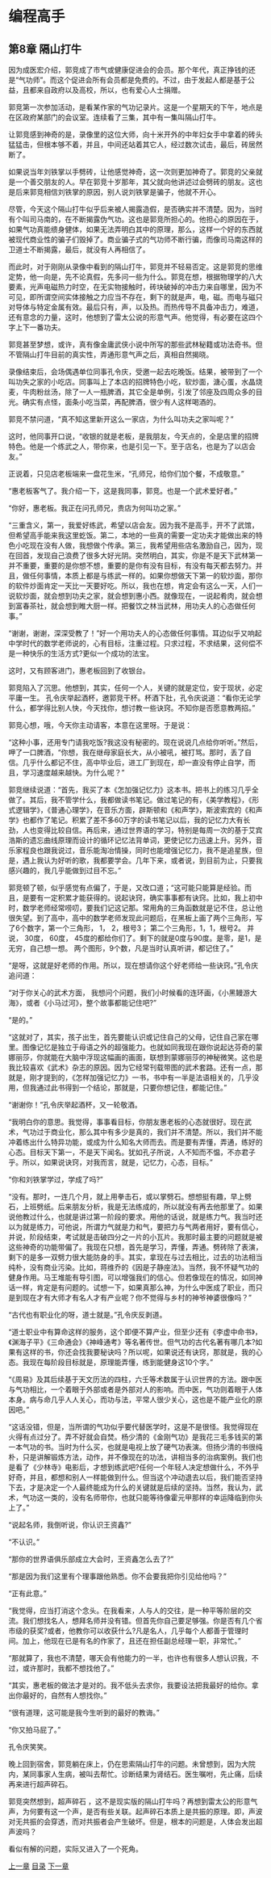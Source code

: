# 编程高手  
    
## 第8章 隔山打牛
    
因为成医宏介绍，郭竞成了市气或健康促进会的会员。那个年代，真正挣钱的还是“气功师”。而这个促进会所有会员都是免费的。不过，由于发起人都是基于公益，且都来自政府以及高校，所以，也有爱心人士捐赠。
    
郭竞第一次参加活动，是看某作家的气功记录片。这是一个星期天的下午，地点是在区政府某部门的会议室。连续看了三集，其中有一集叫隔山打牛。
    
让郭竞感到神奇的是，录像里的这位大师，向十米开外的中年妇女手中拿着的砖头猛猛击，但根本够不着，并且，中间还站着其它人，经过数次试击，最后，砖居然断了。
    
如果说当年刘铁掌以手劈砖，让他感觉神奇，这一次则更加神奇了。郭竞的父亲就是一个善交朋友的人。早在郭竞十岁那年，其父就向他讲述过会劈砖的朋友。这也是后来郭竞相信刘铁掌的原因，别人说刘铁掌是骗子，他就不开心。
    
尽管，今天这个隔山打牛似乎后来被人揭露造假，是否确实并不清楚。因为，当时有个叫司马南的，在不断揭露伪气功。这也是郭竞所担心的。他担心的原因在于，如果气功真能缋身健体，如果无法弄明白其中的原理，那么，这样一个好的东西就被现代商业性的骗子们毁掉了。商业骗子式的气功师不断行骗，而像司马南这样的卫道士不断揭露，最后，就没有人再相信了。
    
而此时，对于刚刚从录像中看到的隔山打牛，郭竞并不轻易否定。这是郭竞的思维定势，他一向是，先不论真假，先多问一些为什么。郭竞在想，根据物理学的八大要素，光声电磁热力时空，在无实物接触时，砖块破掉的冲击力来自哪里，因为不可见，即所谓空间实体接触之力应当不存在，剩下的就是声，电，磁。而电与磁只对导体与特定金属有效。最后只有，声，以及热。而热传导不具备冲击力，难道，还有意念的力量，这时，他想到了雷太公说的形意气声。他觉得，有必要在这四个字上下一番功夫。
    
郭竞甚至梦想，或许，真有像金庸武侠小说中所写的那些武林秘籍或功法奇书。但不管隔山打牛目前的真实性，弄通形意气声之后，真相自然揭晓。
    
录像结束后，会场偶遇单位同事孔令庆，受邀一起去吃晚饭。结果，被带到了一个叫功失之家的小吃店。同事叫上了本店的招牌特色小吃，软炒面，溏心蛋，水晶烧麦，牛肉粉丝汤，除了一人一瓶脾酒，其它全是单例，引发了邻座及四周众多的目光。确实有点怪，面条小吃当菜，再配脾酒，很少有人这样喝酒的。
    
郭竞不禁问道，“真不知这里新开这么一家店，为什么叫功夫之家叫呢？”
    
这时，他同事开口说，“收银的就是老板，是我朋友，今天点的，全是店里的招牌特色。他是一个练武之人，带你来，也是引见一下。至于店名，也是为了以店会友。”
    
正说着，只见店老板端来一盘花生米，“孔师兄，给你们加个餐，不成敬意。”
    
“惠老板客气了。我介绍一下，这是我同事，郭竞。也是一个武术爱好者。”
    
“你好，惠老板。我正在问孔师兄，贵店为何叫功之家。”
    
“三重含义，第一，我爱好练武，希望以店会友。因为我不是高手，开不了武馆，但希望高手能来我这里虼饭。第二，本地的一些真的需要一定功夫才能做出来的特色小吃现在没有人做，我想做个传承。第三，我希望用些店名激励自己，因为，现在回首，发现自己浪费了很多大好光阴。突然明白，其实，你是不是天下武林第一并不重要，重要的是你想不想，重要的是你有没有目标，有没有每天都去努力。并且，做任何事情，本质上都是与练武一样的。如果你想做天下第一的软炒面，那你的软件炒面肯定一天比一天要好吃。所以，我也在想，肯定会有这么一天，人们一说软炒面，就会想到功夫之家，就会想到惠小西。就像现在，一说起肴肉，就会想到富春茶社，就会想到睢大厨一样。把餐饮之林当武林，用功夫人的心态做任何事。”
    
“谢谢，谢谢，深深受教了！”好一个用功夫人的心态做任何事情。耳边似乎又响起中学时代的数学老师说的，心有目标，注重过程。只求过程，不求结果，这何偿不是一种快乐的生活方式?更似一个成功的法宝。
    
这时，又有顾客进门，惠老板回到了收银台。
    
郭竞陷入了沉思。他想到，其实，任何一个人，关键的就是定位，安于现状，必定平庸一生。
孔令庆举起酒杯，邀郭竞干杯。杯酒下肚，孔令庆说道：“看你无论学什么，都学得比别人快，今天找你，想讨教一些诀窍。不知你是否愿意教两招。”
    
郭竞心想，哦，今天你主动请客，本意在这里呀。于是说：
    
“这种小事，还用专门请我吃饭?我这没有秘密的。现在说说几点给你听听。”然后，呷了一口脾酒，“你想，我在继母家庭长大，从小被吼，被打骂。那时，丢了自信。几乎什么都记不住，高中毕业后，进工厂到现在，却一直没有停止自学，而且，学习速度越来越快。为什么呢？”
    
郭竞继续说道：“首先，我买了本《怎加强记忆力》这本书。把书上的练习几乎全做了。其后，我不管学什么，我都做读书笔记。做过笔记的有，《美学教程》，《形式逻辑学》，《普通心理学》，在音乐方面，辟斯顿和《和声学》，斯波索宾的《和声学》也都作了笔记。积累了差不多60万字的读书笔记以后，我的记忆力大有长劲，人也变得比较自信。再后来，通过世界语的学习，特别是每周一次的基于艾宾浩斯的遗忘曲线原理而设计的循环记忆法背单词，更使记忆力迅速上升。另外，音乐家程良也跟我说过，音乐能淘冶情操，同时也能增强记忆力，我不是追星族，但是，遇上我认为好听的歌，我都要学会。几年下来，或者说，到目前为止，只要我感兴趣的，我几乎能做到过目不忘。”
    
郭竞顿了顿，似乎感觉有点偏了，于是，又改口道；“这可能只能算是经验。而且，是要有一定积累才能获得的。说起诀窍，确实事事都有诀窍。比如，我上初中时，数学老师经常唠叨，要我们记这记那。常用角的三角函数就是记不住，总让他很失望。到了高中，高中的数学老师发现此问题后，在黑板上画了两个三角形，写了6个数字，第一个三角形， 1， 2，根号3； 第二个三角形，1，1，根号2。 并说， 30度， 60度， 45度的都给你们了。剩下的就是0度与90度。是零，是1，是无穷，自己想一想。 两个图形，9个数，凡是当时认真听讲，都记住了。”
    
“是呀，这就是好老师的作用。所以，现在想请你这个好老师给一些诀窍。”孔令庆追问道：
    
“对于你关心的武术方面， 我想问个问题，我们小时候看的连环画，《小黑鳗游大海》，或者《小马过河》，整个故事都能记住吧?”
    
“是的。”
    
“这就对了，其实，孩子出生，首先要能认识或记住自己的父母，记住自己家在哪里。图像记忆是独立于母语之外的超强能力。也就如同我现在跟你说起达芬奇的蒙娜丽莎，你就能在大脑中浮现这幅画的画面，联想到蒙娜丽莎的神秘微笑。这也是我比较喜欢《武术》杂志的原因。因为它经常刊载带图的武术套路。还有一点，那就是，刚才提到的，《怎样加强记忆力》一书，书中有一半是法语相关的，几乎没用，但我通过此书得到一个结论，那就是，只要你想记住，都能记住。”
    
“谢谢你！”孔令庆举起酒杯，又一轮敬酒。
    
“我明白你的意思。我觉得，事事看目标，你朋友惠老板的心态就很好。现在武术，气功过于商业化，那么其中有多少是真的，我们并不清楚。所以，我们并不能冲着练出什么特异功能，或成为什么知名大师而去。而是要有弄懂，弄通，练好的心态。目标天下第一，不是天下闻名。犹如孔子所说，人不知而不愠，不亦君子乎。所以，如果说诀窍，对我而言，就是，记忆力，心态，目标。”
    
“你和刘铁掌学过，学成了吗?”
    
“没有。那时，一连几个月，就上用拳击石，或以掌劈石。想想挺有趣，早上劈石，上班劈纸。后来朋友分析，我是无法练成的，所以就没有再去他那里了。如果说他教过什么，也就是讲过第一阶段的要求。用他的话说，就是练力气。我当时还以为就是练力，可他说，所谓力气就是力和气，要把力与气两者用好，要有信心，并说，阶段结束，考试就是击破四分之一片的小瓦片。我那时最主要的问题就是被这些神奇的功能带偏了。我现在只想，首先是学习，弄懂，弄通。劈砖除了表演，剩下的是多一双劈力很大能防身的手。其实，拿现在与过去相比，过去的功法相当纯朴，没有商业污染。比如，蒋维乔的《因是子静座法》。当然，我不怀疑气功的健身作用。马王堆能有导引图，可以增强我们的信心。但若像现在的情况，如同神话一样，肯定是有问题的。试想一下，如果真那么神，为什么中医成了职业，而只是到现在才有大师才有名人才有产业呢？你不觉得与乡村的神爷神婆很像吗？”
    
“古代也有职业化的呀，道士就是。”孔令庆反剥道。
    
“道士职业中有算命这样的服务，这个即便不算产业，但至少还有《李虚中命书》，《渊海子平》《三命通会》《神峰通考》等名著传世。但气功的古代名著有哪几本?如果有这样的书，你还会找我要秘诀吗？所以呢，如果说还有诀窍，那就是，我的心态。我现在每阶段目标就是，原理能弄懂，练到能健身这10个字。”
    
“《周易》及其后续基于天文历法的四柱，六壬等术数属于认识世界的方法。跟中医与气功相比，一个着眼于外部或者是外部对人的影响。而中医，气功则着眼于人体本身。病与命几乎人人关心，而功与法，平常人很少关心，这也是不能产业化的原因吧。”
    
“这话没错，但是，当所谓的气功似乎要代替医学时，这是不是很怪。我觉得现在火得有点过分了。弄不好就会自焚。杨少清的《金刚气功》是我花三毛多钱买的第一本气功的书。当时为什么买，也就是电视上放了硬气功表演。但扬少清的书很纯朴，只是讲解锻炼方法，动作，并不像现在的功法，讲相当多的治病案例。我们也是看了《少林寺》电影后，才想到练武吧?任何一个年轻人决定想做什么，不外乎好奇，并且，都想和别人一样能做到什么。但当这个冲动退去以后，我们能否坚持下去，才是决定一个人最终能成为什么的关键就是后续的坚持。当然，我认为，武术，气功这一类的，没有名师带你，也就只能等待像霍元甲那样的幸运降临到你头上了。”
    
“说起名师，我倒听说，你认识王资鑫?”
    
“不认识。”
    
“那你的世界语俱乐部成立大会时，王资鑫怎么去了?”
    
“那是因为我们这里有个理事跟他熟悉。你不会要我把你引见给他吗？”
    
“正有此意。”
    
“我觉得，应当打消这个念头。在我看来，人与人的交往，是一种平等阶层的交流。我们想找名人，想拜名师并没有错。但首先你自己要足够强。你是否有几个省市级的获奖?或者，他教你可以收获什么?凡是名人，几乎每个人都善于管理时间。加上，他现在已是有名的作家了，且还在担任副总经理一职，非常忙。”
    
“那就算了，我也不清楚，哪天会有他能力的一半，也许也有很多人想认识我，不过，或许那时，我都不想找他了。”
    
“其实，惠老板的做法才是对的。我不低头去求你，我要设法把我最好的给你。拿出你最好的，自然有人想找你。”
    
“很有道理，这可能是我今生听到的最好的教诲。”
    
“你又拍马屁了。”
    
孔令庆笑笑。
    
晚上回到宿舍，郭竞躺在床上，仍在思索隔山打牛的问题。未曾想到，因为大院内，某同事家人生病，被叫去帮忙。诊断结果为肾结石。医生嘱咐，先止痛，后续再来进行超声碎石。
    
郭竞突然想到，超声碎石 ，这不是现实版的隔山打牛吗？再想到雷太公的形意气声，为何要有这一个声，是否有些关联。起声碎石本质上是共振的原理。即，声波对无共振的会穿透，而对共振者会产生破坏。但是，根本的问题是，人体会发出超声波吗？
    
看似有解的问题，实际又进入了一个死角。
    

[上一章](https://github.com/BardoQi/CodeGuru/blob/master/docs/chapter_007.md  "下一章")
[目录](https://github.com/BardoQi/CodeGuru  "目录")
[下一章](https://github.com/BardoQi/CodeGuru/blob/master/docs/chapter_009.md  "下一章")
